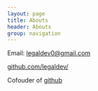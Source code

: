 ```yaml
---
layout: page
title: Abouts
header: Abouts
group: navigation
---
```


Email: <legaldev0@gmail.com>

[github.com/legaldev/](http://github.com/legaldev/)

Cofouder of [github](http://github.com)